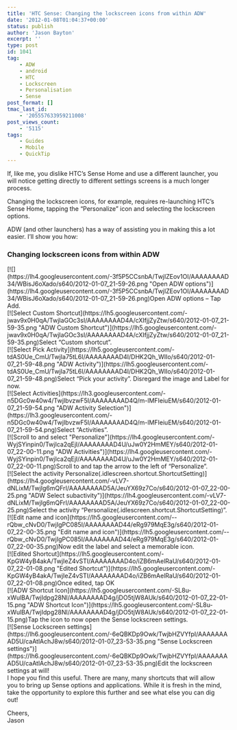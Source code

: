 ```yaml
---
title: 'HTC Sense: Changing the lockscreen icons from within ADW'
date: '2012-01-08T01:04:37+00:00'
status: publish
author: 'Jason Bayton'
excerpt: ''
type: post
id: 1041
tag:
    - ADW
    - android
    - HTC
    - Lockscreen
    - Personalisation
    - Sense
post_format: []
tmac_last_id:
    - '205557633959211008'
post_views_count:
    - '5115'
tags:
    - Guides
    - Mobile
    - QuickTip
---
```

If, like me, you dislike HTC’s Sense Home and use a different launcher, you will notice getting directly to different settings screens is a much longer process.

Changing the lockscreen icons, for example, requires re-launching HTC’s Sense Home, tapping the “Personalize” icon and selecting the lockscreen options.

ADW (and other launchers) has a way of assisting you in making this a lot easier. I’ll show you how:

### Changing lockscreen icons from within ADW

<div class="wp-caption alignnone" style="width: 522px">[![](https://lh4.googleusercontent.com/-3f5P5CCsnbA/TwjIZEov1OI/AAAAAAAAD34/WBisJ6oXado/s640/2012-01-07_21-59-26.png "Open ADW options")](https://lh4.googleusercontent.com/-3f5P5CCsnbA/TwjIZEov1OI/AAAAAAAAD34/WBisJ6oXado/s640/2012-01-07_21-59-26.png)Open ADW options – Tap Add.

</div><div class="wp-caption alignnone" style="width: 522px">[![Select Custom Shortcut](https://lh5.googleusercontent.com/-jwav9x0H0qA/TwjIaGOc3sI/AAAAAAAAD4A/cXIfjjZyZtw/s640/2012-01-07_21-59-35.png "ADW Custom Shortcut")](https://lh5.googleusercontent.com/-jwav9x0H0qA/TwjIaGOc3sI/AAAAAAAAD4A/cXIfjjZyZtw/s640/2012-01-07_21-59-35.png)Select “Custom shortcut”.

</div><div class="wp-caption alignnone" style="width: 522px">[![Select Pick Activity](https://lh5.googleusercontent.com/-tdAS0Ue_CmU/TwjIa75tL6I/AAAAAAAAD4I/DHK2Qh_WIIo/s640/2012-01-07_21-59-48.png "ADW Activity")](https://lh5.googleusercontent.com/-tdAS0Ue_CmU/TwjIa75tL6I/AAAAAAAAD4I/DHK2Qh_WIIo/s640/2012-01-07_21-59-48.png)Select “Pick your activity”. Disregard the image and Label for now.

</div><div class="wp-caption alignnone" style="width: 522px">[![Select Activities](https://lh3.googleusercontent.com/-n5DGc0w40w4/TwjIbvzwF5I/AAAAAAAAD4Q/m-lMFIeiuEM/s640/2012-01-07_21-59-54.png "ADW Activity Selection")](https://lh3.googleusercontent.com/-n5DGc0w40w4/TwjIbvzwF5I/AAAAAAAAD4Q/m-lMFIeiuEM/s640/2012-01-07_21-59-54.png)Select “Activities”.

</div><div class="wp-caption alignnone" style="width: 522px">[![Scroll to and select "Personalize"](https://lh4.googleusercontent.com/-WyjSYinpin0/TwjIca2qEjI/AAAAAAAAD4U/uJw0Y2HmMEY/s640/2012-01-07_22-00-11.png "ADW Activities")](https://lh4.googleusercontent.com/-WyjSYinpin0/TwjIca2qEjI/AAAAAAAAD4U/uJw0Y2HmMEY/s640/2012-01-07_22-00-11.png)Scroll to and tap the arrow to the left of “Personalize”.

</div><div class="wp-caption alignnone" style="width: 522px">[![Select the activity Personalize(.idlescreen.shortcut.ShortcutSetting)](https://lh4.googleusercontent.com/-vLV7-dNLixM/TwjIg6mQFrI/AAAAAAAAD5A/JeuYX69z7Co/s640/2012-01-07_22-00-25.png "ADW Select subactivity")](https://lh4.googleusercontent.com/-vLV7-dNLixM/TwjIg6mQFrI/AAAAAAAAD5A/JeuYX69z7Co/s640/2012-01-07_22-00-25.png)Select the activity “Personalize(.idlescreen.shortcut.ShortcutSetting)”.

</div><div class="wp-caption alignnone" style="width: 522px">[![Edit name and icon](https://lh5.googleusercontent.com/--rQbw_cNvD0/TwjIgPC085I/AAAAAAAAD44/eRg979MqE3g/s640/2012-01-07_22-00-35.png "Edit name and icon")](https://lh5.googleusercontent.com/--rQbw_cNvD0/TwjIgPC085I/AAAAAAAAD44/eRg979MqE3g/s640/2012-01-07_22-00-35.png)Now edit the label and select a memorable icon.

</div><div class="wp-caption alignnone" style="width: 522px">[![Edited Shortcut](https://lh5.googleusercontent.com/-KpGW4yB4akA/TwjIeZ4vSTI/AAAAAAAAD4o/iZB6mAelRaU/s640/2012-01-07_22-01-08.png "Edited Shortcut")](https://lh5.googleusercontent.com/-KpGW4yB4akA/TwjIeZ4vSTI/AAAAAAAAD4o/iZB6mAelRaU/s640/2012-01-07_22-01-08.png)Once edited, tap OK

</div><div class="wp-caption alignnone" style="width: 522px">[![ADW Shortcut Icon](https://lh5.googleusercontent.com/-SL8u-xWulBA/TwjIdpg28NI/AAAAAAAAD4g/jDO5tjW8AUk/s640/2012-01-07_22-01-15.png "ADW Shortcut Icon")](https://lh5.googleusercontent.com/-SL8u-xWulBA/TwjIdpg28NI/AAAAAAAAD4g/jDO5tjW8AUk/s640/2012-01-07_22-01-15.png)Tap the icon to now open the Sense lockscreen settings.

</div><div class="wp-caption alignnone" style="width: 522px">[![Sense Lockscreen settings](https://lh6.googleusercontent.com/-6eQBKDp9Owk/TwjbHZVYfpI/AAAAAAAAD5U/caAtlAchJ8w/s640/2012-01-07_23-53-35.png "Sense Lockscreen settings")](https://lh6.googleusercontent.com/-6eQBKDp9Owk/TwjbHZVYfpI/AAAAAAAAD5U/caAtlAchJ8w/s640/2012-01-07_23-53-35.png)Edit the lockscreen settings at will!

</div>I hope you find this useful. There are many, many shortcuts that will allow you to bring up Sense options and applications. While it is fresh in the mind, take the opportunity to explore this further and see what else you can dig out!

Cheers,  
Jason